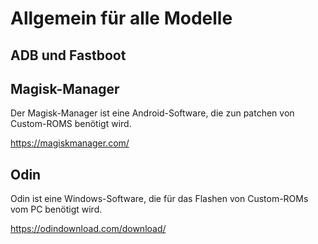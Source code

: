 # Allgemein für alle Modelle

## ADB und Fastboot

## Magisk-Manager

Der Magisk-Manager ist eine Android-Software, die zun patchen von Custom-ROMS benötigt wird.

https://magiskmanager.com/

## Odin

Odin ist eine Windows-Software, die für das Flashen von Custom-ROMs vom PC benötigt wird.

https://odindownload.com/download/
